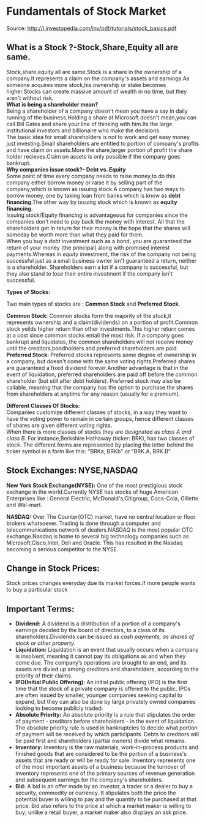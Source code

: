 # Fundamentals of Stock Market  

Source: http://i.investopedia.com/inv/pdf/tutorials/stock_basics.pdf  

## What is a Stock ?-Stock,Share,Equity all are same.  

Stock,share,equity all are same.Stock is a share in the ownership of a company.It represents a claim on the company's assets and earnings.As someone acquires more stock,his ownership or stake becomes higher.Stocks can create massive amount of wealth in no time, but they aren't without risk.  
**What is being a shareholder mean?**  
Being a shareholder of a company doesn't mean you have a say in daily running of the business.Holding a share at Microsoft doesn't mean,you can call Bill Gates and share your line of thinking with him.Its the large institutional investors and billionaire who make the decisions.  
The basic idea for small shareholders is not to work and get easy money just investing.Small shareholders are entitled to portion of company's profits and have claim on assets.More the share,larger portion of profit the share holder recieves.Claim on assets is only possible if the company goes bankrupt.  
**Why companies issue stock?- Debt vs. Equity**  
Some point of time every company needs to raise money,to do this company either borrow money or raise it by selling part of the company,which is known as issuing stock.A company has two ways to borrow money, one by taking loan from banks which is know as **debt financing**.The other way by issuing stock which is known as **equity financing**.  
Issuing stock/Equity financing is advantageous for companies since the companies don't need to pay back the money with interest. All that the shareholders get in return for their money is the hope that the shares will someday be worth more than what they paid for them.   
When you buy a *debt* investment such as a bond, you are guaranteed the return of your money (the principal) along with promised interest payments.Whereas in *equity* investment, the risk of the company not being successful just as a small business owner isn't guaranteed a return, neither is a shareholder. Shareholders earn a lot if a company is successful, but they also stand to lose their entire investment if the company isn't successful.  

**Types of Stocks:**  

Two main types of stocks are : **Common Stock** and **Preferred Stock**.  

**Common Stock**: Common stocks form the majority of the stock,it represents ownership and a claim(dividends) on a portion of profit.Common stock yeilds higher return than other investments.This higher return comes at a cost since common stocks entail the most risk. If a company goes bankrupt and liquidates, the common shareholders will not receive money until the creditors,bondholders and preferred shareholders are paid.  
**Preferred Stock**: Preferred stocks represents some degree of ownership in a company, but doesn't come with the same voting rights.Preferred shares are guaranteed a fixed dividend forever.Another advantage is that in the event of liquidation, preferred shareholders are paid off before the common shareholder (but still after debt holders). Preferred stock may also be callable, meaning that the company has the option to purchase the shares from shareholders at anytime for any reason (usually for a premium).  

**Different Classes Of Stocks:**  
Companies customize different classes of stocks, in a way they want to have the voting power to remain in certain groups, hence different classes of shares are given different voting rights.  
When there is more classes of stocks they are designated as *class A and class B*. For instance,Berkshire Hathaway (ticker: BRK), has two classes of stock. The different forms are represented by placing the letter behind the ticker symbol in a form like this: "BRKa, BRKb" or "BRK.A, BRK.B".

## Stock Exchanges: NYSE,NASDAQ  
**New York Stock Exchange(NYSE):** One of the most prestigious stock exchange in the world.Currently NYSE has stocks of huge American Enterprises like : General Electric, McDonald's,Citigroup, Coca-Cola, Gillette and Wal-mart. 
  
**NASDAQ:** Over The Counter(OTC) market, have no central location or floor brokers whatsoever. Trading is done through a computer and telecommunications network of dealers.NASDAQ is the most popular OTC exchange.Nasdaq is home to several big technology companies such as Microsoft,Cisco,Intel, Dell and Oracle. This has resulted in the Nasdaq becoming a serious competitor to the NYSE.  
  

## Change in Stock Prices:  

Stock prices changes everyday due its market forces.If more people wants to buy a particular stock


## Important Terms:  
* **Dividend:** A dividend is a distribution of a portion of a company's earnings decided by the board of directors, to a class of its shareholders.Dividends can be issued as *cash payments, as shares of stock or other property*.  
* **Liquidation:** Liquidation is an event that usually occurs when a company is insolvent, meaning it cannot pay its obligations as and when they come due. The company’s operations are brought to an end, and its assets are divied up among creditors and shareholders, according to the priority of their claims.
* **IPO(Initial Public Offering):** An initial public offering (IPO) is the first time that the stock of a private company is offered to the public. IPOs are often issued by smaller, younger companies seeking capital to expand, but they can also be done by large privately owned companies looking to become publicly traded.  
* **Absolute Priority:** An absolute priority is a rule that stipulates the order of payment - creditors before shareholders - in the event of liquidation. The absolute priority rule is used in bankruptcies to decide what portion of payment will be received by which participants. Debts to creditors will be paid first and shareholders (partial owners) divide what remains.  
* **Inventory:** Inventory is the raw materials, work-in-process products and finished goods that are considered to be the portion of a business's assets that are ready or will be ready for sale. Inventory represents one of the most important assets of a business because the turnover of inventory represents one of the primary sources of revenue generation and subsequent earnings for the company's shareholders.  
* **Bid:** A bid is an offer made by an investor, a trader or a dealer to buy a security, commodity or currency. It stipulates both the price the potential buyer is willing to pay and the quantity to be purchased at that price. Bid also refers to the price at which a market maker is willing to buy; unlike a retail buyer, a market maker also displays an ask price.  









